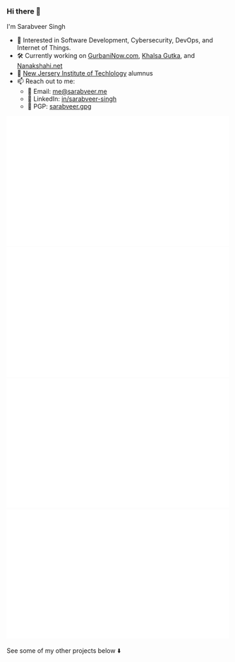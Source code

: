 ### Hi there 👋

I'm Sarabveer Singh

- 🔭 Interested in Software Development, Cybersecurity, DevOps, and Internet of Things.
- 🛠️ Currently working on [GurbaniNow.com](https://github.com/gurbaninow), [Khalsa Gutka](https://apps.apple.com/us/app/khalsa-gutka/id6450615279), and [Nanakshahi.net](https://nanakshahi.net)
- 🏫 [New Jersery Institute of Techlology](https://www.njit.edu) alumnus
- 📫 Reach out to me:
   -  📧 Email: [me\@sarabveer.me](mailto:me@sarabveer.me)
   -  💼 LinkedIn: [in/sarabveer-singh](https://www.linkedin.com/in/sarabveer-singh/)
   -  🔑 PGP: [sarabveer.gpg](https://github.com/sarabveer.gpg)

![Sarabveer Singh's Overview (Dark)](https://raw.githubusercontent.com/sarabveer/github-stats/master/generated/overview.svg#gh-dark-mode-only) ![Sarabveer Singh's Overview (Light)](https://raw.githubusercontent.com/sarabveer/github-stats/master/generated/overview.svg#gh-light-mode-only) ![Sarabveer Singh's Languages (Dark)](https://raw.githubusercontent.com/sarabveer/github-stats/master/generated/languages.svg#gh-dark-mode-only) ![Sarabveer Singh's Languages (Light)](https://raw.githubusercontent.com/sarabveer/github-stats/master/generated/languages.svg#gh-light-mode-only)

See some of my other projects below ⬇️
